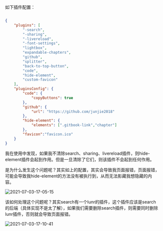 如下插件配置：

~~~ json

{
    "plugins": [
        "-search",
        "-sharing",
        "-livereload",
        "-font-settings",
        "lightbox",
        "expandable-chapters",
        "github",
        "splitter",
        "back-to-top-button",
        "code",
        "hide-element",
        "custom-favicon"
    ],
    "pluginsConfig": {
        "code": {
            "copyButtons": true
        },
        "github": {
            "url": "https://github.com/junjie2018"
        },
        "hide-element": {
            "elements": [".gitbook-link","chapter"]
        },
        "favicon":"favicon.ico"
    }
}

~~~

我在使用中发现，如果我不清除search、sharing、livereload插件，则hide-element插件会起到作用。但是一旦清除了它们，则该插件不会起到任何作用。

是为什么发生这个问题呢？其实如上的配置，其实会导致我页面报错，页面报错，可能会导致我hide-element的方法没有被执行到，从而无法影藏我想隐藏的内容。

![2021-07-03-17-05-15](https://junjie2018sz.oss-cn-shenzhen.aliyuncs.com/images/2021-07-03-17-05-15.png)

该如何处理这个问题呢？其实search有一个lunr的插件，这个插件应该是search的后端（具体实现不是太了解），如果我们需要删除search插件，则需要同时删除lunr插件，否则就会导致页面报错。

![2021-07-03-17-10-41](https://junjie2018sz.oss-cn-shenzhen.aliyuncs.com/images/2021-07-03-17-10-41.png)